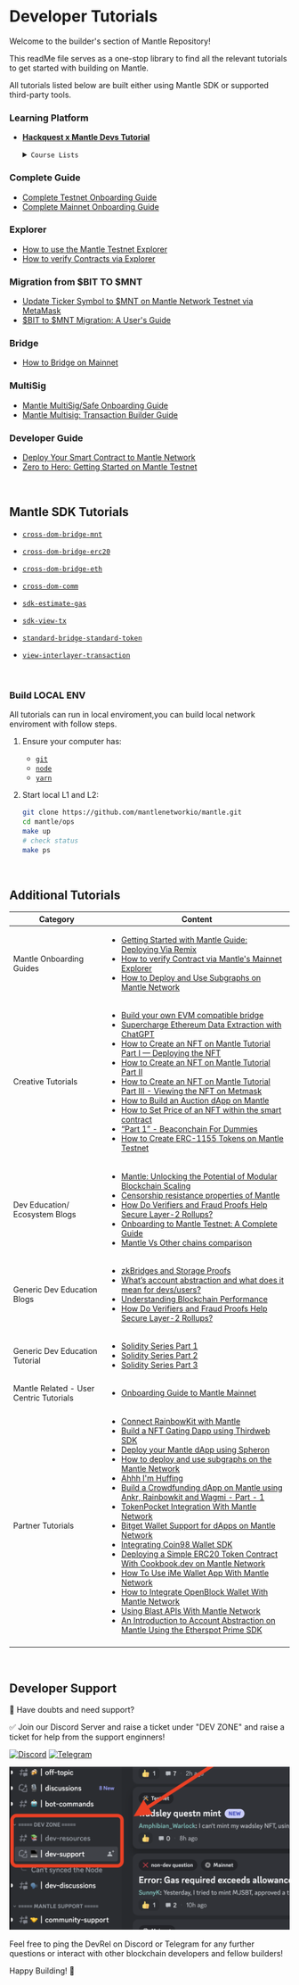 # Developer Tutorials

Welcome to the builder's section of Mantle Repository!

This readMe file serves as a one-stop library to find all the relevant tutorials to get started with building on Mantle.

All tutorials listed below are built either using Mantle SDK or supported third-party tools.
</br>

### Learning Platform

- [**Hackquest x Mantle Devs Tutorial**](https://www.mantle.hackquest.io/)

   <details>
   <summary><code>Course Lists</code></summary>

  - Mantle Concept - #1 Layer-2
  - Mantle Concept - #2 Rollup
  - Mantle Concept - #3 Modular Blockchain
  - Mantle Concept - #4 Data Availability
  - Mantle Concept - #5 Bridge
  - Mantle Concept - #6 EVM
  - Mantle Concept - #7 Gas
  - Mantle Concept - #8 Finality

   </details>

### Complete Guide

- [Complete Testnet Onboarding Guide](https://www.mantle.xyz/blog/developers/onboarding-to-mantle-testnet-a-complete-guide)
- [Complete Mainnet Onboarding Guide](https://www.mantle.xyz/blog/developers/getting-onboarded-to-mantle-mainnet)

### Explorer

- [How to use the Mantle Testnet Explorer](https://www.mantle.xyz/blog/education/mantle-block-explorer)
- [How to verify Contracts via Explorer](https://www.mantle.xyz/blog/developers/how-to-verify-contracts-via-mantles-mainnet-explorer)

### Migration from $BIT TO $MNT

- [Update Ticker Symbol to $MNT on Mantle Network Testnet via MetaMask](https://www.mantle.xyz/blog/guidance/update-ticker-symbol-to-mnt-on-mantle-network-testnet-via-metamask)
- [$BIT to $MNT Migration: A User's Guide](https://www.mantle.xyz/blog/announcements/bit-to-mnt-user-guide)

### Bridge

- [How to Bridge on Mainnet](https://www.mantle.xyz/blog/announcements/bridging-on-mantle-mainnet)

### MultiSig

- [Mantle MultiSig/Safe Onboarding Guide](https://www.mantle.xyz/blog/guidance/mantle-multisig-a-complete-onboarding-guide)
- [Mantle Multisig: Transaction Builder Guide](https://www.mantle.xyz/blog/developers/mantle-multisig-transaction-builder-guide#)

### Developer Guide

- [Deploy Your Smart Contract to Mantle Network](https://www.mantle.xyz/blog/developers/deploy-your-smart-contract-to-mantle-network)
- [Zero to Hero: Getting Started on Mantle Testnet](https://www.mantle.xyz/blog/developers/zero-to-hero-getting-started-on-mantle-testnet)

</br>

## Mantle SDK Tutorials

- [`cross-dom-bridge-mnt`](./cross-dom-bridge-mnt/README.md)

- [`cross-dom-bridge-erc20`](./cross-dom-bridge-erc20/README.md)

- [`cross-dom-bridge-eth`](./cross-dom-bridge-eth/README.md)

- [`cross-dom-comm`](./cross-dom-comm/README.md)

- [`sdk-estimate-gas`](./sdk-estimate-gas/README.md)

- [`sdk-view-tx`](./sdk-view-tx/README.md)

- [`standard-bridge-standard-token`](./standard-bridge-standard-token/README.md)

- [`view-interlayer-transaction`](https://www.mantle.xyz/blog/developers/how-to-view-interlayer-transactions)

</br>

### Build LOCAL ENV

All tutorials can run in local enviroment,you can build local network enviroment with follow steps.

1. Ensure your computer has:

   - [`git`](https://git-scm.com/downloads)
   - [`node`](https://nodejs.org/en/)
   - [`yarn`](https://classic.yarnpkg.com/lang/en/docs/install/#mac-stable)

1. Start local L1 and L2:
   ```sh
   git clone https://github.com/mantlenetworkio/mantle.git
   cd mantle/ops
   make up
   # check status
   make ps
   ```

</br>

## Additional Tutorials

| Category                                | Content                                                                                                                                                                                                                                                                                                                                                                                                                                                                                                                                                                                                                                                                                                                                                                                                                                                                                                                                                                                                                                                                                                                                                                                                                                                                                                                                                                                                                                                                                                                                                                                                                                                                                                                                                                                                                                                                                                                                                                                                                                                                                                                |
| --------------------------------------- | ---------------------------------------------------------------------------------------------------------------------------------------------------------------------------------------------------------------------------------------------------------------------------------------------------------------------------------------------------------------------------------------------------------------------------------------------------------------------------------------------------------------------------------------------------------------------------------------------------------------------------------------------------------------------------------------------------------------------------------------------------------------------------------------------------------------------------------------------------------------------------------------------------------------------------------------------------------------------------------------------------------------------------------------------------------------------------------------------------------------------------------------------------------------------------------------------------------------------------------------------------------------------------------------------------------------------------------------------------------------------------------------------------------------------------------------------------------------------------------------------------------------------------------------------------------------------------------------------------------------------------------------------------------------------------------------------------------------------------------------------------------------------------------------------------------------------------------------------------------------------------------------------------------------------------------------------------------------------------------------------------------------------------------------------------------------------------------------------------------------------- |
| Mantle Onboarding Guides                | <ul><li> [Getting Started with Mantle Guide: Deploying Via Remix](https://www.mantle.xyz/blog/developers/deploy-your-smart-contract-to-mantle-network) </li><li> [How to verify Contract via Mantle's Mainnet Explorer](https://www.mantle.xyz/blog/developers/how-to-verify-contracts-via-mantles-mainnet-explorer) </li><li> [How to Deploy and Use Subgraphs on Mantle Network](https://www.mantle.xyz/blog/developers/deploy-and-use-subgraphs-mantle-network)                                                                                                                                                                                                                                                                                                                                                                                                                                                                                                                                                                                                                                                                                                                                                                                                                                                                                                                                                                                                                                                                                                                                                                                                                                                                                                                                                                                                                                                                                                                                                                                                                                                     |
| Creative Tutorials                      | <ul><li> [Build your own EVM compatible bridge](https://www.mantle.xyz/blog/developers/how-to-create-an-evm-compatible-bridge-on-mantle) </li><li> [Supercharge Ethereum Data Extraction with ChatGPT](https://www.mantle.xyz/blog/developers/supercharge-ethereum-data-extraction-with-chatgpt)</li><li> [How to Create an NFT on Mantle Tutorial Part I — Deploying the NFT](https://www.mantle.xyz/blog/developers/how-to-create-an-nft-on-mantle-tutorial-part-i-deploying-the-nft)</li><li> [How to Create an NFT on Mantle Tutorial Part II](https://www.mantle.xyz/blog/developers/how-to-create-an-nft-on-mantle-tutorial-part-ii-minting-the-deployed-nft)</li><li>[How to Create an NFT on Mantle Tutorial Part III - Viewing the NFT on Metmask](https://www.mantle.xyz/blog/developers/how-to-create-an-nft-on-mantle-tutorial-part-iii-how-to-view-the-deployed-nft-on-metamask-) </li><li> [How to Build an Auction dApp on Mantle](https://www.mantle.xyz/blog/developers/how-to-build-auction-dapp-on-mantle) </li><li> [How to Set Price of an NFT within the smart contract](https://www.mantle.xyz/blog/developers/how-to-set-price-nft-within-smart-contract) </li><li> [“Part 1” - Beaconchain For Dummies](https://www.mantle.xyz/blog/developers/pos-ethereum-beacon-chain-for-dummies) </li><li> [How to Create ERC-1155 Tokens on Mantle Testnet](https://www.mantle.xyz/blog/developers/how-create-erc-1155-tokens-mantle-network) </li></ul>                                                                                                                                                                                                                                                                                                                                                                                                                                                                                                                                                                                                                                                |
| Dev Education/ Ecosystem Blogs          | <ul><li> [Mantle: Unlocking the Potential of Modular Blockchain Scaling](https://www.mantle.xyz/blog/developers/mantle-unlocking-the-potential-of-modular-blockchain-scaling) </li><li> [Censorship resistance properties of Mantle](https://www.mantle.xyz/blog/education/censorship-resistance-properties-of-mantle) </li><li> [How Do Verifiers and Fraud Proofs Help Secure Layer-2 Rollups?](https://www.mantle.xyz/blog/education/how-do-verifiers-and-fraud-proofs-help-secure-layer-2-rollups) </li><li> [Onboarding to Mantle Testnet: A Complete Guide](https://www.mantle.xyz/blog/developers/onboarding-to-mantle-testnet-a-complete-guide) </li><li> [Mantle Vs Other chains comparison](https://www.mantle.xyz/blog/education/diving-into-the-rollup-landscape-zero-knowledge-and-optimistic)                                                                                                                                                                                                                                                                                                                                                                                                                                                                                                                                                                                                                                                                                                                                                                                                                                                                                                                                                                                                                                                                                                                                                                                                                                                                                                            |
| Generic Dev Education Blogs             | <ul><li> [zkBridges and Storage Proofs](https://www.mantle.xyz/blog/research/zkbridges-storage-proofs) </li><li> [What’s account abstraction and what does it mean for devs/users?](https://www.mantle.xyz/blog/education/account-abstraction-and-what-it-means-for-dapp-users-and-developers) </li><li> [Understanding Blockchain Performance]()</li><li> [How Do Verifiers and Fraud Proofs Help Secure Layer-2 Rollups?](https://www.mantle.xyz/blog/education/how-do-verifiers-and-fraud-proofs-help-secure-layer-2-rollups)                                                                                                                                                                                                                                                                                                                                                                                                                                                                                                                                                                                                                                                                                                                                                                                                                                                                                                                                                                                                                                                                                                                                                                                                                                                                                                                                                                                                                                                                                                                                                                                       |
| Generic Dev Education Tutorial          | <ul><li> [Solidity Series Part 1 ](https://www.mantle.xyz/blog/developers/learn-on-mantle-solidity-series-part-1) </li><li> [Solidity Series Part 2 ](https://www.mantle.xyz/blog/developers/learn-on-mantle-solidity-series-part-2)</li><li> [Solidity Series Part 3 ](https://www.mantle.xyz/blog/education/solidity-series-part-3-call-vs-delegatecall)                                                                                                                                                                                                                                                                                                                                                                                                                                                                                                                                                                                                                                                                                                                                                                                                                                                                                                                                                                                                                                                                                                                                                                                                                                                                                                                                                                                                                                                                                                                                                                                                                                                                                                                                                             |
| Mantle Related - User Centric Tutorials | <ul><li> [Onboarding Guide to Mantle Mainnet](https://www.mantle.xyz/blog/developers/getting-onboarded-to-mantle-mainnet)                                                                                                                                                                                                                                                                                                                                                                                                                                                                                                                                                                                                                                                                                                                                                                                                                                                                                                                                                                                                                                                                                                                                                                                                                                                                                                                                                                                                                                                                                                                                                                                                                                                                                                                                                                                                                                                                                                                                                                                              |
| Partner Tutorials                       | <ul><li> [Connect RainbowKit with Mantle](https://www.mantle.xyz/blog/developers/connect-rainbowkit-with-mantle-testnet) </li><li> [Build a NFT Gating Dapp using Thirdweb SDK](https://www.mantle.xyz/blog/developers/building-an-nft-gating-dapp-using-thirdweb-sdk) </li><li>[Deploy your Mantle dApp using Spheron](https://www.mantle.xyz/blog/developers/deploy-and-use-subgraphs-mantle-network) </li><li> [How to deploy and use subgraphs on the Mantle Network ](https://www.mantle.xyz/blog/developers/deploy-and-use-subgraphs-mantle-network)</li><li> [Ahhh I'm Huffing](https://www.mantle.xyz/blog/developers/low-level-evm-programming-in-huff) </li><li> [Build a Crowdfunding dApp on Mantle using Ankr, Rainbowkit and Wagmi - Part - 1](https://www.mantle.xyz/blog/developers/build-a-crowdfunding-dapp-on-mantle-network-using-ankr-part-1) </li><li> [TokenPocket Integration With Mantle Network](https://www.mantle.xyz/blog/developers/token-pocket-integration-mantle-network) </li><li> [Bitget Wallet Support for dApps on Mantle Network](https://www.mantle.xyz/blog/developers/bitget-wallet-support-dapps-mantle-network) </li><li> [Integrating Coin98 Wallet SDK](https://www.mantle.xyz/blog/developers/integrating-coin98-wallet-sdk) </li><li> [Deploying a Simple ERC20 Token Contract With Cookbook.dev on Mantle Network](https://www.mantle.xyz/blog/developers/deploying-simple-erc-20-token-contract-cookbook-dev-mantle-network) </li><li> [How To Use iMe Wallet App With Mantle Network ](https://www.mantle.xyz/blog/developers/how-to-use-ime-wallet-with-mantle-network) </li><li> [How to Integrate OpenBlock Wallet With Mantle Network](https://www.mantle.xyz/blog/developers/how-to-integrate-open-block-wallet-with-mantle-network)</li><li> [Using Blast APIs With Mantle Network](https://www.mantle.xyz/blog/developers/using-blast-apis-with-mantle-network) </li><li> [An Introduction to Account Abstraction on Mantle Using the Etherspot Prime SDK](https://www.mantle.xyz/blog/developers/account-abstraction-mantle-etherspot-prime-sdk) </li></ul> |
|                                         |

</br>

## Developer Support

🛑 Have doubts and need support?

✅ Join our Discord Server and raise a ticket under "DEV ZONE" and raise a ticket for help from the support enginners!

[![Discord](https://img.shields.io/badge/Discord-7289DA?style=for-the-badge&logo=discord&logoColor=white)](https://discord.gg/0xmantle)
[![Telegram](https://img.shields.io/badge/Telegram-2CA5E0?style=for-the-badge&logo=telegram&logoColor=white)](https://t.me/mantledevs)

![image info](./img/support_img.png)

Feel free to ping the DevRel on Discord or Telegram for any further questions or interact with other blockchain developers and fellow builders!

Happy Building! 🫡
